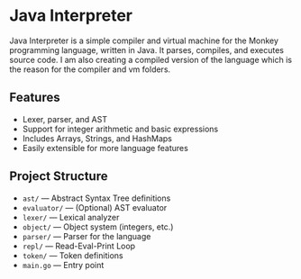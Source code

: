 # Java Interpreter

Java Interpreter is a simple compiler and virtual machine for the Monkey programming language, written in Java. It parses, compiles, and executes source code. I am also creating a compiled version of the language which is the reason for the compiler and vm folders.

## Features

- Lexer, parser, and AST
- Support for integer arithmetic and basic expressions
- Includes Arrays, Strings, and HashMaps
- Easily extensible for more language features



## Project Structure

- `ast/` — Abstract Syntax Tree definitions
- `evaluator/` — (Optional) AST evaluator
- `lexer/` — Lexical analyzer
- `object/` — Object system (integers, etc.)
- `parser/` — Parser for the language
- `repl/` — Read-Eval-Print Loop
- `token/` — Token definitions
- `main.go` — Entry point
